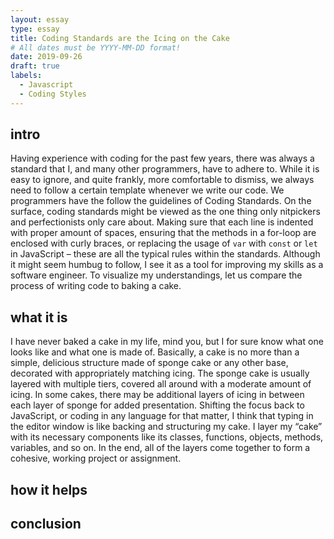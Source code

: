 ```yaml
---
layout: essay
type: essay
title: Coding Standards are the Icing on the Cake
# All dates must be YYYY-MM-DD format!
date: 2019-09-26
draft: true
labels:
  - Javascript
  - Coding Styles
---
```


## intro
Having experience with coding for the past few years, there was always a standard that I, and many other programmers, have to adhere to. While it is easy to ignore, and quite frankly, more comfortable to dismiss, we always need to follow a certain template whenever we write our code. We programmers have the follow the guidelines of Coding Standards. On the surface, coding standards might be viewed as the one thing only nitpickers and perfectionists only care about. Making sure that each line is indented with proper amount of spaces, ensuring that the methods in a for-loop are enclosed with curly braces, or replacing the usage of `var` with `const` or `let` in JavaScript – these are all the typical rules within the standards. Although it might seem humbug to follow, I see it as a tool for improving my skills as a software engineer. To visualize my understandings, let us compare the process of writing code to baking a cake.

## what it is
I have never baked a cake in my life, mind you, but I for sure know what one looks like and what one is made of. Basically, a cake is no more than a simple, delicious structure made of sponge cake or any other base, decorated with appropriately matching icing. The sponge cake is usually layered with multiple tiers, covered all around with a moderate amount of icing. In some cakes, there may be additional layers of icing in between each layer of sponge for added presentation. Shifting the focus back to JavaScript, or coding in any language for that matter, I think that typing in the editor window is like backing and structuring my cake. I layer my “cake” with its necessary components like its classes, functions, objects, methods, variables, and so on. In the end, all of the layers come together to form a cohesive, working project or assignment. 

## how it helps
## conclusion
